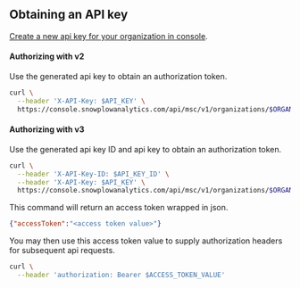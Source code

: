 ## Obtaining an API key

[Create a new api key for your organization in console](https://console.snowplowanalytics.com/credentials).

#### Authorizing with v2

Use the generated api key to obtain an authorization token.

```bash
curl \
  --header 'X-API-Key: $API_KEY' \
  https://console.snowplowanalytics.com/api/msc/v1/organizations/$ORGANIZATION_ID/credentials/v2/token
```

#### Authorizing with v3

Use the generated api key ID and api key to obtain an authorization token.

```bash
curl \
  --header 'X-API-Key-ID: $API_KEY_ID' \
  --header 'X-API-Key: $API_KEY' \
  https://console.snowplowanalytics.com/api/msc/v1/organizations/$ORGANIZATION_ID/credentials/v3/token
```

This command will return an access token wrapped in json.

```json
{"accessToken":"<access token value>"}
```

You may then use this access token value to supply authorization headers for subsequent api requests.

```bash
curl \
  --header 'authorization: Bearer $ACCESS_TOKEN_VALUE'
```
